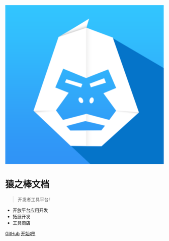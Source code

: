 <!-- _coverpage.md -->

![logo](_media/icon.svg)

# 猿之棒文档

> 开发者工具平台!

- 开放平台应用开发
- 拓展开发
- 工具商店

<a href="https://github.com/yuanzhibang-tool/TTQM-Docs/" target="_blank">GitHub</a>
[开始吧!](get_started)
